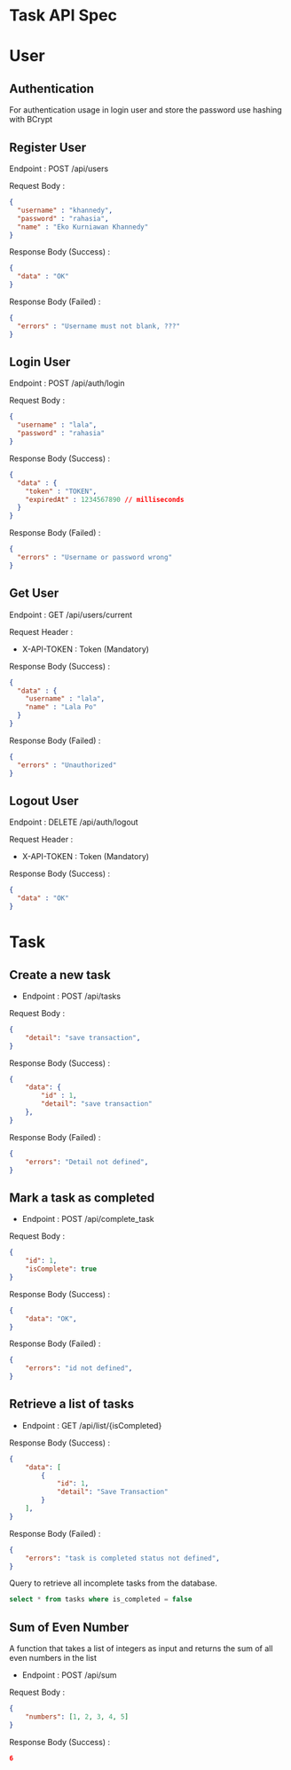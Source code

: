 # Task API Spec

# User

## Authentication
For authentication usage in login user and store the password use hashing with BCrypt

## Register User

Endpoint : POST /api/users

Request Body :

```json
{
  "username" : "khannedy",
  "password" : "rahasia",
  "name" : "Eko Kurniawan Khannedy" 
}
```

Response Body (Success) :

```json
{
  "data" : "OK"
}
```

Response Body (Failed) :

```json
{
  "errors" : "Username must not blank, ???"
}
```

## Login User

Endpoint : POST /api/auth/login

Request Body :

```json
{
  "username" : "lala",
  "password" : "rahasia"
}
```

Response Body (Success) :

```json
{
  "data" : {
    "token" : "TOKEN",
    "expiredAt" : 1234567890 // milliseconds
  }
}
```

Response Body (Failed) :

```json
{
  "errors" : "Username or password wrong"
}
```

## Get User

Endpoint : GET /api/users/current

Request Header :

- X-API-TOKEN : Token (Mandatory) 

Response Body (Success) :

```json
{
  "data" : {
    "username" : "lala",
    "name" : "Lala Po"
  }
}
```

Response Body (Failed) :

```json
{
  "errors" : "Unauthorized"
}
```

## Logout User

Endpoint : DELETE /api/auth/logout

Request Header :

- X-API-TOKEN : Token (Mandatory)

Response Body (Success) :

```json
{
  "data" : "OK"
}
```

# Task

## Create a new task

- Endpoint : POST /api/tasks

Request Body :
```json
{
    "detail": "save transaction",
}
```

Response Body (Success) :
```json
{
    "data": {
        "id" : 1,
        "detail": "save transaction"
    },
}
```

Response Body (Failed) :
```json
{
    "errors": "Detail not defined",
}
```

## Mark a task as completed

- Endpoint : POST /api/complete_task

Request Body :
```json
{
    "id": 1,
    "isComplete": true
}
```

Response Body (Success) :
```json
{
    "data": "OK",
}
```

Response Body (Failed) :
```json
{
    "errors": "id not defined",
}
```

## Retrieve a list of tasks
- Endpoint : GET /api/list/{isCompleted}

Response Body (Success) :
```json
{
    "data": [
        {
            "id": 1,
            "detail": "Save Transaction"
        }
    ],
}
```

Response Body (Failed) :
```json
{
    "errors": "task is completed status not defined",
}
```

Query to retrieve all incomplete tasks from the database.
```sql
select * from tasks where is_completed = false
```

## Sum of Even Number
A function that takes a list of integers as input and returns the sum of all even numbers in the list
- Endpoint : POST /api/sum

Request Body :
```json
{
    "numbers": [1, 2, 3, 4, 5]
}
```

Response Body (Success) :
```json
6
```